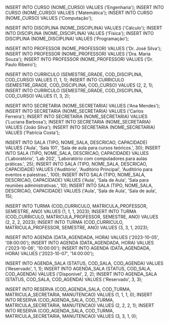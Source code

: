 INSERT INTO CURSO (NOME_CURSO) VALUES ('Engenharia');
INSERT INTO CURSO (NOME_CURSO) VALUES ('Matemática');
INSERT INTO CURSO (NOME_CURSO) VALUES ('Computação');

INSERT INTO DISCIPLINA (NOME_DISCIPLINA) VALUES ('Cálculo');
INSERT INTO DISCIPLINA (NOME_DISCIPLINA) VALUES ('Física');
INSERT INTO DISCIPLINA (NOME_DISCIPLINA) VALUES ('Programação');

INSERT INTO PROFESSOR (NOME_PROFESSOR) VALUES ('Dr. José Silva');
INSERT INTO PROFESSOR (NOME_PROFESSOR) VALUES ('Dra. Maria Souza');
INSERT INTO PROFESSOR (NOME_PROFESSOR) VALUES ('Dr. Paulo Ribeiro');

INSERT INTO CURRICULO (SEMESTRE_GRADE, COD_DISCIPLINA, COD_CURSO) VALUES (1, 1, 1);
INSERT INTO CURRICULO (SEMESTRE_GRADE, COD_DISCIPLINA, COD_CURSO) VALUES (2, 2, 1);
INSERT INTO CURRICULO (SEMESTRE_GRADE, COD_DISCIPLINA, COD_CURSO) VALUES (1, 3, 2);

INSERT INTO SECRETARIA (NOME_SECRETARIA) VALUES ('Ana Mendes');
INSERT INTO SECRETARIA (NOME_SECRETARIA) VALUES ('Carlos Ferreira');
INSERT INTO SECRETARIA (NOME_SECRETARIA) VALUES ('Luciana Barbosa');
INSERT INTO SECRETARIA (NOME_SECRETARIA) VALUES ('João Silva');
INSERT INTO SECRETARIA (NOME_SECRETARIA) VALUES ('Patrícia Costa');

INSERT INTO SALA (TIPO, NOME_SALA, DESCRICAO, CAPACIDADE) VALUES 
('Aula', 'Sala 101', 'Sala de aula para cursos teóricos.', 30);
INSERT INTO SALA (TIPO, NOME_SALA, DESCRICAO, CAPACIDADE) VALUES 
('Laboratório', 'Lab 202', 'Laboratório com computadores para aulas práticas.', 25);
INSERT INTO SALA (TIPO, NOME_SALA, DESCRICAO, CAPACIDADE) VALUES 
('Auditório', 'Auditório Principal', 'Auditório para eventos e palestras.', 100);
INSERT INTO SALA (TIPO, NOME_SALA, DESCRICAO, CAPACIDADE) VALUES 
('Aula', 'Sala de Aula', 'Sala para reuniões administrativas.', 10);
INSERT INTO SALA (TIPO, NOME_SALA, DESCRICAO, CAPACIDADE) VALUES 
('Aula', 'Sala de Aula', 'Sala de aula', 15);

INSERT INTO TURMA (COD_CURRICULO, MATRICULA_PROFESSOR, SEMESTRE, ANO) VALUES (1, 1, 1, 2023);
INSERT INTO TURMA (COD_CURRICULO, MATRICULA_PROFESSOR, SEMESTRE, ANO) VALUES (2, 2, 2, 2023);
INSERT INTO TURMA (COD_CURRICULO, MATRICULA_PROFESSOR, SEMESTRE, ANO) VALUES (3, 3, 1, 2023);

INSERT INTO AGENDA (DATA_AGENDADA, HORA) VALUES ('2023-10-05', '08:00:00');
INSERT INTO AGENDA (DATA_AGENDADA, HORA) VALUES ('2023-10-06', '10:00:00');
INSERT INTO AGENDA (DATA_AGENDADA, HORA) VALUES ('2023-10-07', '14:00:00');

INSERT INTO AGENDA_SALA (STATUS, COD_SALA, COD_AGENDA) VALUES ('Reservado', 1, 1);
INSERT INTO AGENDA_SALA (STATUS, COD_SALA, COD_AGENDA) VALUES ('Disponível', 2, 2);
INSERT INTO AGENDA_SALA (STATUS, COD_SALA, COD_AGENDA) VALUES ('Reservado', 3, 3);

INSERT INTO RESERVA (COD_AGENDA_SALA, COD_TURMA, MATRICULA_SECRETARIA, MANUTENCAO) VALUES (1, 1, 1, 0);
INSERT INTO RESERVA (COD_AGENDA_SALA, COD_TURMA, MATRICULA_SECRETARIA, MANUTENCAO) VALUES (2, 2, 2, 1);
INSERT INTO RESERVA (COD_AGENDA_SALA, COD_TURMA, MATRICULA_SECRETARIA, MANUTENCAO) VALUES (3, 3, 1, 0);
